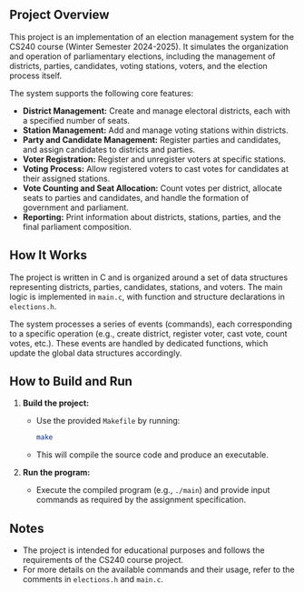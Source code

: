 
## Project Overview

This project is an implementation of an election management system for the CS240 course (Winter Semester 2024-2025). It simulates the organization and operation of parliamentary elections, including the management of districts, parties, candidates, voting stations, voters, and the election process itself.

The system supports the following core features:

- **District Management:** Create and manage electoral districts, each with a specified number of seats.
- **Station Management:** Add and manage voting stations within districts.
- **Party and Candidate Management:** Register parties and candidates, and assign candidates to districts and parties.
- **Voter Registration:** Register and unregister voters at specific stations.
- **Voting Process:** Allow registered voters to cast votes for candidates at their assigned stations.
- **Vote Counting and Seat Allocation:** Count votes per district, allocate seats to parties and candidates, and handle the formation of government and parliament.
- **Reporting:** Print information about districts, stations, parties, and the final parliament composition.

## How It Works

The project is written in C and is organized around a set of data structures representing districts, parties, candidates, stations, and voters. The main logic is implemented in `main.c`, with function and structure declarations in `elections.h`.

The system processes a series of events (commands), each corresponding to a specific operation (e.g., create district, register voter, cast vote, count votes, etc.). These events are handled by dedicated functions, which update the global data structures accordingly.

## How to Build and Run

1. **Build the project:**
	- Use the provided `Makefile` by running:
	  ```bash
	  make
	  ```
	- This will compile the source code and produce an executable.

2. **Run the program:**
	- Execute the compiled program (e.g., `./main`) and provide input commands as required by the assignment specification.

## Notes

- The project is intended for educational purposes and follows the requirements of the CS240 course project.
- For more details on the available commands and their usage, refer to the comments in `elections.h` and `main.c`.